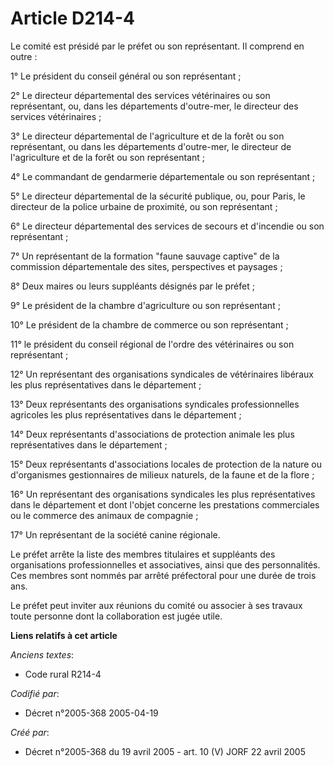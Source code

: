 # Article D214-4

Le comité est présidé par le préfet ou son représentant. Il comprend en outre :

1° Le président du conseil général ou son représentant ;

2° Le directeur départemental des services vétérinaires ou son représentant, ou, dans les départements d'outre-mer, le
directeur des services vétérinaires ;

3° Le directeur départemental de l'agriculture et de la forêt ou son représentant, ou dans les départements d'outre-mer, le
directeur de l'agriculture et de la forêt ou son représentant ;

4° Le commandant de gendarmerie départementale ou son représentant ;

5° Le directeur départemental de la sécurité publique, ou, pour Paris, le directeur de la police urbaine de proximité, ou son
représentant ;

6° Le directeur départemental des services de secours et d'incendie ou son représentant ;

7° Un représentant de la formation "faune sauvage captive" de la commission départementale des sites, perspectives et
paysages ;

8° Deux maires ou leurs suppléants désignés par le préfet ;

9° Le président de la chambre d'agriculture ou son représentant ;

10° Le président de la chambre de commerce ou son représentant ;

11° le président du conseil régional de l'ordre des vétérinaires ou son représentant ;

12° Un représentant des organisations syndicales de vétérinaires libéraux les plus représentatives dans le département ;

13° Deux représentants des organisations syndicales professionnelles agricoles les plus représentatives dans le département ;

14° Deux représentants d'associations de protection animale les plus représentatives dans le département ;

15° Deux représentants d'associations locales de protection de la nature ou d'organismes gestionnaires de milieux naturels,
de la faune et de la flore ;

16° Un représentant des organisations syndicales les plus représentatives dans le département et dont l'objet concerne les
prestations commerciales ou le commerce des animaux de compagnie ;

17° Un représentant de la société canine régionale.

Le préfet arrête la liste des membres titulaires et suppléants des organisations professionnelles et associatives, ainsi que
des personnalités. Ces membres sont nommés par arrêté préfectoral pour une durée de trois ans.

Le préfet peut inviter aux réunions du comité ou associer à ses travaux toute personne dont la collaboration est jugée utile.

**Liens relatifs à cet article**

_Anciens textes_:

  - Code rural R214-4

_Codifié par_:

  - Décret n°2005-368 2005-04-19

_Créé par_:

  - Décret n°2005-368 du 19 avril 2005 - art. 10 (V) JORF 22 avril 2005
